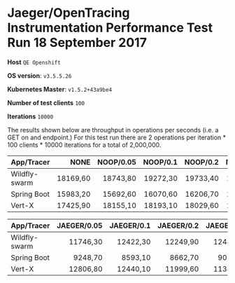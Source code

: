 # Jaeger/OpenTracing Instrumentation Performance Test Run 18 September 2017

**Host** `QE Openshift`

**OS version**: `v3.5.5.26`

**Kubernetes Master**: `v1.5.2+43a9be4`

**Number of test clients** `100`

**Iterations** `10000`

The results shown below are throughput in operations per seconds (i.e. a GET on and endpoint.)  For this test run there are 2 operations per iteration * 100 clients * 10000 iterations for a total of 2,000,000. 

| App/Tracer|NONE| NOOP/0.05| NOOP/0.1 | NOOP/0.2 | NOOP/1.0 |
| ------------- | -----:|-----:|-----:|-----:|-----:|
| Wildfly-swarm|18169,60|18743,80|19272,30|19733,40|18823,40|
| Spring Boot|15983,20|15692,60|16070,60|16206,70|16117,70| 
| Vert-X|17425,90|18155,10|18193,10|18029,60|17822,00|

| App/Tracer|JAEGER/0.05|JAEGER/0.1|JAEGER/0.2|JAEGER/1.0|
| ------------- | -----:|-----:|-----:|-----:|
| Wildfly-swarm|11746,30|12422,30|12249,90|12441,90|  
| Spring Boot|9248,70|8593,10|8662,70|9026,60| 
| Vert-X|12806,80|12440,10|11999,60|11389,70|


